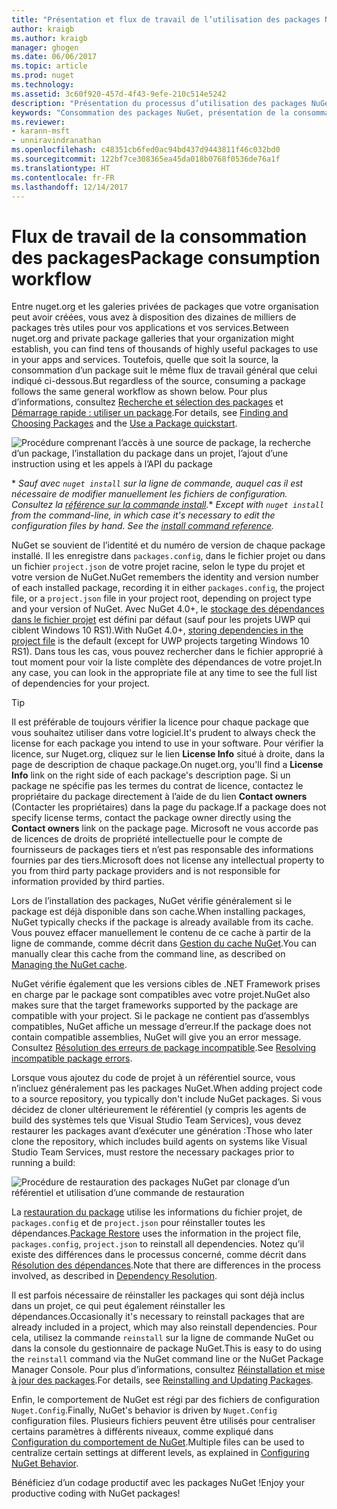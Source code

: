 ```yaml
---
title: "Présentation et flux de travail de l’utilisation des packages NuGet | Microsoft Docs"
author: kraigb
ms.author: kraigb
manager: ghogen
ms.date: 06/06/2017
ms.topic: article
ms.prod: nuget
ms.technology: 
ms.assetid: 3c60f920-457d-4f43-9efe-210c514e5242
description: "Présentation du processus d’utilisation des packages NuGet dans un projet et liens vers d’autres parties du processus."
keywords: "Consommation des packages NuGet, présentation de la consommation NuGet, flux de travail de la consommation NuGet, flux de travail de la consommation de packages, présentation de la consommation des packages"
ms.reviewer:
- karann-msft
- unniravindranathan
ms.openlocfilehash: c48351cb6fed0ac94bd437d9443811f46c032bd0
ms.sourcegitcommit: 122bf7ce308365ea45da018b0768f0536de76a1f
ms.translationtype: HT
ms.contentlocale: fr-FR
ms.lasthandoff: 12/14/2017
---
```

# <a name="package-consumption-workflow"></a><span data-ttu-id="98d02-104">Flux de travail de la consommation des packages</span><span class="sxs-lookup"><span data-stu-id="98d02-104">Package consumption workflow</span></span>

<span data-ttu-id="98d02-105">Entre nuget.org et les galeries privées de packages que votre organisation peut avoir créées, vous avez à disposition des dizaines de milliers de packages très utiles pour vos applications et vos services.</span><span class="sxs-lookup"><span data-stu-id="98d02-105">Between nuget.org and private package galleries that your organization might establish, you can find tens of thousands of highly useful packages to use in your apps and services.</span></span> <span data-ttu-id="98d02-106">Toutefois, quelle que soit la source, la consommation d’un package suit le même flux de travail général que celui indiqué ci-dessous.</span><span class="sxs-lookup"><span data-stu-id="98d02-106">But regardless of the source, consuming a package follows the same general workflow as shown below.</span></span> <span data-ttu-id="98d02-107">Pour plus d’informations, consultez [Recherche et sélection des packages](../consume-packages/finding-and-choosing-packages.md) et [Démarrage rapide : utiliser un package](../quickstart/use-a-package.md).</span><span class="sxs-lookup"><span data-stu-id="98d02-107">For details, see [Finding and Choosing Packages](../consume-packages/finding-and-choosing-packages.md) and the [Use a Package quickstart](../quickstart/use-a-package.md).</span></span>

![Procédure comprenant l’accès à une source de package, la recherche d’un package, l’installation du package dans un projet, l’ajout d’une instruction using et les appels à l’API du package](media/Overview-01-GeneralFlow.png)

<span data-ttu-id="98d02-109">\* _Sauf avec `nuget install` sur la ligne de commande, auquel cas il est nécessaire de modifier manuellement les fichiers de configuration. Consultez la [référence sur la commande install](../tools/cli-ref-install.md)._</span><span class="sxs-lookup"><span data-stu-id="98d02-109">\* _Except with `nuget install` from the command-line, in which case it's necessary to edit the configuration files by hand. See the [install command reference](../tools/cli-ref-install.md)._</span></span>

<span data-ttu-id="98d02-110">NuGet se souvient de l’identité et du numéro de version de chaque package installé. Il les enregistre dans `packages.config`, dans le fichier projet ou dans un fichier `project.json` de votre projet racine, selon le type du projet et votre version de NuGet.</span><span class="sxs-lookup"><span data-stu-id="98d02-110">NuGet remembers the identity and version number of each installed package, recording it in either `packages.config`, the project file, or a `project.json` file in your project root, depending on project type and your version of NuGet.</span></span> <span data-ttu-id="98d02-111">Avec NuGet 4.0+, le [stockage des dépendances dans le fichier projet](../consume-packages/package-references-in-project-files.md) est défini par défaut (sauf pour les projets UWP qui ciblent Windows 10 RS1).</span><span class="sxs-lookup"><span data-stu-id="98d02-111">With NuGet 4.0+, [storing dependencies in the project file](../consume-packages/package-references-in-project-files.md) is the default (except for UWP projects targeting Windows 10 RS1).</span></span> <span data-ttu-id="98d02-112">Dans tous les cas, vous pouvez rechercher dans le fichier approprié à tout moment pour voir la liste complète des dépendances de votre projet.</span><span class="sxs-lookup"><span data-stu-id="98d02-112">In any case, you can look in the appropriate file at any time to see the full list of dependencies for your project.</span></span>

> [!Tip]
> <span data-ttu-id="98d02-113">Il est préférable de toujours vérifier la licence pour chaque package que vous souhaitez utiliser dans votre logiciel.</span><span class="sxs-lookup"><span data-stu-id="98d02-113">It's prudent to always check the license for each package you intend to use in your software.</span></span> <span data-ttu-id="98d02-114">Pour vérifier la licence, sur Nuget.org, cliquez sur le lien **License Info** situé à droite, dans la page de description de chaque package.</span><span class="sxs-lookup"><span data-stu-id="98d02-114">On nuget.org, you'll find a **License Info** link on the right side of each package's description page.</span></span> <span data-ttu-id="98d02-115">Si un package ne spécifie pas les termes du contrat de licence, contactez le propriétaire du package directement à l’aide de du lien **Contact owners** (Contacter les propriétaires) dans la page du package.</span><span class="sxs-lookup"><span data-stu-id="98d02-115">If a package does not specify license terms, contact the package owner directly using the **Contact owners** link on the package page.</span></span> <span data-ttu-id="98d02-116">Microsoft ne vous accorde pas de licences de droits de propriété intellectuelle pour le compte de fournisseurs de packages tiers et n’est pas responsable des informations fournies par des tiers.</span><span class="sxs-lookup"><span data-stu-id="98d02-116">Microsoft does not license any intellectual property to you from third party package providers and is not responsible for information provided by third parties.</span></span>

<span data-ttu-id="98d02-117">Lors de l’installation des packages, NuGet vérifie généralement si le package est déjà disponible dans son cache.</span><span class="sxs-lookup"><span data-stu-id="98d02-117">When installing packages, NuGet typically checks if the package is already available from its cache.</span></span> <span data-ttu-id="98d02-118">Vous pouvez effacer manuellement le contenu de ce cache à partir de la ligne de commande, comme décrit dans [Gestion du cache NuGet](../consume-packages/managing-the-nuget-cache.md).</span><span class="sxs-lookup"><span data-stu-id="98d02-118">You can manually clear this cache from the command line, as described on [Managing the NuGet cache](../consume-packages/managing-the-nuget-cache.md).</span></span>

<span data-ttu-id="98d02-119">NuGet vérifie également que les versions cibles de .NET Framework prises en charge par le package sont compatibles avec votre projet.</span><span class="sxs-lookup"><span data-stu-id="98d02-119">NuGet also makes sure that the target frameworks supported by the package are compatible with your project.</span></span> <span data-ttu-id="98d02-120">Si le package ne contient pas d’assemblys compatibles, NuGet affiche un message d’erreur.</span><span class="sxs-lookup"><span data-stu-id="98d02-120">If the package does not contain compatible assemblies, NuGet will give you an error message.</span></span> <span data-ttu-id="98d02-121">Consultez [Résolution des erreurs de package incompatible](dependency-resolution.md#resolving-incompatible-package-errors).</span><span class="sxs-lookup"><span data-stu-id="98d02-121">See [Resolving incompatible package errors](dependency-resolution.md#resolving-incompatible-package-errors).</span></span>

<span data-ttu-id="98d02-122">Lorsque vous ajoutez du code de projet à un référentiel source, vous n’incluez généralement pas les packages NuGet.</span><span class="sxs-lookup"><span data-stu-id="98d02-122">When adding project code to a source repository, you typically don't include NuGet packages.</span></span> <span data-ttu-id="98d02-123">Si vous décidez de cloner ultérieurement le référentiel (y compris les agents de build des systèmes tels que Visual Studio Team Services), vous devez restaurer les packages avant d’exécuter une génération :</span><span class="sxs-lookup"><span data-stu-id="98d02-123">Those who later clone the repository, which includes build agents on systems like Visual Studio Team Services, must restore the necessary packages prior to running a build:</span></span>

![Procédure de restauration des packages NuGet par clonage d’un référentiel et utilisation d’une commande de restauration](media/Overview-02-RestoreFlow.png)

<span data-ttu-id="98d02-125">La [restauration du package](../consume-packages/package-restore.md) utilise les informations du fichier projet, de `packages.config` et de `project.json` pour réinstaller toutes les dépendances.</span><span class="sxs-lookup"><span data-stu-id="98d02-125">[Package Restore](../consume-packages/package-restore.md) uses the information in the project file, `packages.config`, `project.json` to reinstall all dependencies.</span></span> <span data-ttu-id="98d02-126">Notez qu’il existe des différences dans le processus concerné, comme décrit dans [Résolution des dépendances](../consume-packages/dependency-resolution.md).</span><span class="sxs-lookup"><span data-stu-id="98d02-126">Note that there are differences in the process involved, as described in [Dependency Resolution](../consume-packages/dependency-resolution.md).</span></span>

<span data-ttu-id="98d02-127">Il est parfois nécessaire de réinstaller les packages qui sont déjà inclus dans un projet, ce qui peut également réinstaller les dépendances.</span><span class="sxs-lookup"><span data-stu-id="98d02-127">Occasionally it's necessary to reinstall packages that are already included in a project, which may also reinstall dependencies.</span></span> <span data-ttu-id="98d02-128">Pour cela, utilisez la commande `reinstall` sur la ligne de commande NuGet ou dans la console du gestionnaire de package NuGet.</span><span class="sxs-lookup"><span data-stu-id="98d02-128">This is easy to do using the `reinstall` command via the NuGet command line or the NuGet Package Manager Console.</span></span> <span data-ttu-id="98d02-129">Pour plus d’informations, consultez [Réinstallation et mise à jour des packages](../consume-packages/reinstalling-and-updating-packages.md).</span><span class="sxs-lookup"><span data-stu-id="98d02-129">For details, see [Reinstalling and Updating Packages](../consume-packages/reinstalling-and-updating-packages.md).</span></span>

<span data-ttu-id="98d02-130">Enfin, le comportement de NuGet est régi par des fichiers de configuration `Nuget.Config`.</span><span class="sxs-lookup"><span data-stu-id="98d02-130">Finally, NuGet's behavior is driven by `Nuget.Config` configuration files.</span></span> <span data-ttu-id="98d02-131">Plusieurs fichiers peuvent être utilisés pour centraliser certains paramètres à différents niveaux, comme expliqué dans [Configuration du comportement de NuGet](../consume-packages/configuring-nuget-behavior.md).</span><span class="sxs-lookup"><span data-stu-id="98d02-131">Multiple files can be used to centralize certain settings at different levels, as explained in [Configuring NuGet Behavior](../consume-packages/configuring-nuget-behavior.md).</span></span>

<span data-ttu-id="98d02-132">Bénéficiez d’un codage productif avec les packages NuGet !</span><span class="sxs-lookup"><span data-stu-id="98d02-132">Enjoy your productive coding with NuGet packages!</span></span>

